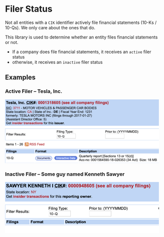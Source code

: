 # Filer Status
Not all entities with a `CIK` identifier actively file financial statements (10-Ks / 10-Qs). We only care about the ones that do.

This library is used to determine whether an entity files financial statements or not.
- If a company does file financial statements, it receives an `active` filer status
- otherwise, it receives an `inactive` filer status
## Examples
### Active Filer – Tesla, Inc.
![active filer example – Tesla](../../assets/images/docs/active_filer_example_tesla.png)
### Inactive Filer – Some guy named Kenneth Sawyer
![inactive filer example – Sawyer](../../assets/images/docs/inactive_filer_example_sawyer.png)
